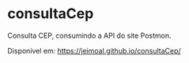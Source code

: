 # consultaCep
Consulta CEP, consumindo a API do site Postmon.

Disponível em: https://jeimoal.github.io/consultaCep/
